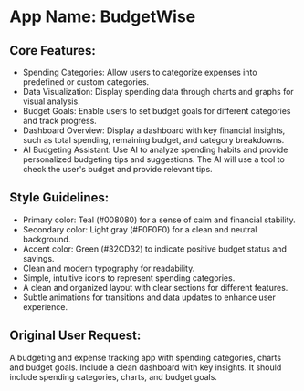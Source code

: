 # **App Name**: BudgetWise

## Core Features:

- Spending Categories: Allow users to categorize expenses into predefined or custom categories.
- Data Visualization: Display spending data through charts and graphs for visual analysis.
- Budget Goals: Enable users to set budget goals for different categories and track progress.
- Dashboard Overview: Display a dashboard with key financial insights, such as total spending, remaining budget, and category breakdowns.
- AI Budgeting Assistant: Use AI to analyze spending habits and provide personalized budgeting tips and suggestions. The AI will use a tool to check the user's budget and provide relevant tips.

## Style Guidelines:

- Primary color: Teal (#008080) for a sense of calm and financial stability.
- Secondary color: Light gray (#F0F0F0) for a clean and neutral background.
- Accent color: Green (#32CD32) to indicate positive budget status and savings.
- Clean and modern typography for readability.
- Simple, intuitive icons to represent spending categories.
- A clean and organized layout with clear sections for different features.
- Subtle animations for transitions and data updates to enhance user experience.

## Original User Request:
A budgeting and expense tracking app with spending categories, charts and budget goals. Include a clean dashboard with key insights. It should include spending categories, charts, and budget goals.
  